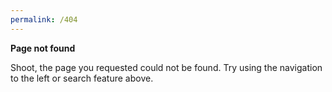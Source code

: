 ```yaml
---
permalink: /404
---
```


**Page not found**

Shoot, the page you requested could not be found. Try using the navigation to the left or search feature above.

